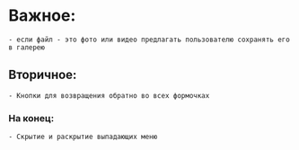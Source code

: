 # Важное:
    - если файл - это фото или видео предлагать пользователю сохранять его в галерею 

## Вторичное:
    - Кнопки для возвращения обратно во всех формочках 

### На конец: 
    - Скрытие и раскрытие выпадающих меню